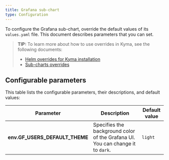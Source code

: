 ```yaml
---
title: Grafana sub-chart
type: Configuration
---
```


To configure the Grafana sub-chart, override the default values of its `values.yaml` file. This document describes parameters that you can set.

>**TIP:** To learn more about how to use overrides in Kyma, see the following documents:
>* [Helm overrides for Kyma installation](/root/kyma/#configuration-helm-overrides-for-kyma-installation)
>* [Sub-charts overrides](/root/kyma/#configuration-helm-overrides-for-kyma-installation-sub-chart-overrides)

## Configurable parameters

This table lists the configurable parameters, their descriptions, and default values:

| Parameter | Description | Default value |
|-----------|-------------|---------------|
| **env.GF_USERS_DEFAULT_THEME** | Specifies the background color of the Grafana UI. You can change it to `dark`. | `light` |
